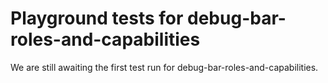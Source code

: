 # Playground tests for debug-bar-roles-and-capabilities
We are still awaiting the first test run for debug-bar-roles-and-capabilities.
